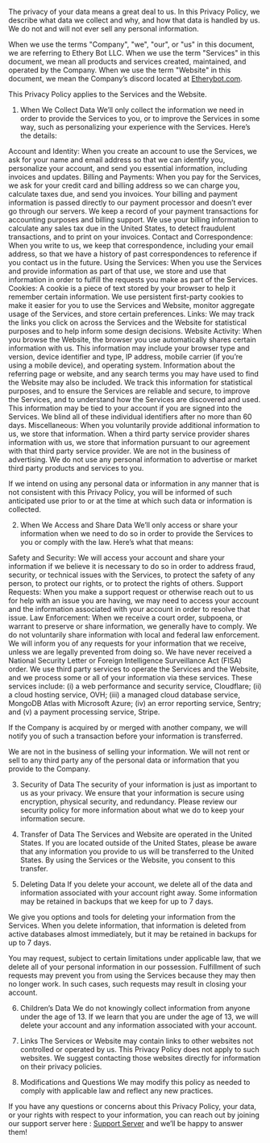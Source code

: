 The privacy of your data means a great deal to us. In this Privacy Policy, we describe what data we collect and why, and how that data is handled by us. We do not and will not ever sell any personal information.

When we use the terms "Company", "we", "our", or "us" in this document, we are referring to Ethery Bot LLC. When we use the term "Services" in this document, we mean all products and services created, maintained, and operated by the Company. When we use the term "Website" in this document, we mean the Company’s discord located at [Etherybot.com](https://discord.gg/GPvh39SuZs).

This Privacy Policy applies to the Services and the Website.

1) When We Collect Data
We’ll only collect the information we need in order to provide the Services to you, or to improve the Services in some way, such as personalizing your experience with the Services. Here’s the details:

Account and Identity: When you create an account to use the Services, we ask for your name and email address so that we can identify you, personalize your account, and send you essential information, including invoices and updates.
Billing and Payments: When you pay for the Services, we ask for your credit card and billing address so we can charge you, calculate taxes due, and send you invoices. Your billing and payment information is passed directly to our payment processor and doesn’t ever go through our servers. We keep a record of your payment transactions for accounting purposes and billing support. We use your billing information to calculate any sales tax due in the United States, to detect fraudulent transactions, and to print on your invoices.
Contact and Correspondence: When you write to us, we keep that correspondence, including your email address, so that we have a history of past correspondences to reference if you contact us in the future.
Using the Services: When you use the Services and provide information as part of that use, we store and use that information in order to fulfill the requests you make as part of the Services.
Cookies: A cookie is a piece of text stored by your browser to help it remember certain information. We use persistent first-party cookies to make it easier for you to use the Services and Website, monitor aggregate usage of the Services, and store certain preferences.
Links: We may track the links you click on across the Services and the Website for statistical purposes and to help inform some design decisions.
Website Activity: When you browse the Website, the browser you use automatically shares certain information with us. This information may include your browser type and version, device identifier and type, IP address, mobile carrier (if you’re using a mobile device), and operating system. Information about the referring page or website, and any search terms you may have used to find the Website may also be included. We track this information for statistical purposes, and to ensure the Services are reliable and secure, to improve the Services, and to understand how the Services are discovered and used. This information may be tied to your account if you are signed into the Services. We blind all of these individual identifiers after no more than 60 days.
Miscellaneous: When you voluntarily provide additional information to us, we store that information. When a third party service provider shares information with us, we store that information pursuant to our agreement with that third party service provider.
We are not in the business of advertising. We do not use any personal information to advertise or market third party products and services to you.

If we intend on using any personal data or information in any manner that is not consistent with this Privacy Policy, you will be informed of such anticipated use prior to or at the time at which such data or information is collected.

2) When We Access and Share Data
We’ll only access or share your information when we need to do so in order to provide the Services to you or comply with the law. Here’s what that means:

Safety and Security: We will access your account and share your information if we believe it is necessary to do so in order to address fraud, security, or technical issues with the Services, to protect the safety of any person, to protect our rights, or to protect the rights of others.
Support Requests: When you make a support request or otherwise reach out to us for help with an issue you are having, we may need to access your account and the information associated with your account in order to resolve that issue.
Law Enforcement: When we receive a court order, subpoena, or warrant to preserve or share information, we generally have to comply. We do not voluntarily share information with local and federal law enforcement. We will inform you of any requests for your information that we receive, unless we are legally prevented from doing so. We have never received a National Security Letter or Foreign Intelligence Surveillance Act (FISA) order.
We use third party services to operate the Services and the Website, and we process some or all of your information via these services. These services include: (i) a web performance and security service, Cloudflare; (ii) a cloud hosting service, OVH; (iii) a managed cloud database service, MongoDB Atlas with Microsoft Azure; (iv) an error reporting service, Sentry; and (v) a payment processing service, Stripe.

If the Company is acquired by or merged with another company, we will notify you of such a transaction before your information is transferred.

We are not in the business of selling your information. We will not rent or sell to any third party any of the personal data or information that you provide to the Company.

3) Security of Data
The security of your information is just as important to us as your privacy. We ensure that your information is secure using encryption, physical security, and redundancy. Please review our security policy for more information about what we do to keep your information secure.

4) Transfer of Data
The Services and Website are operated in the United States. If you are located outside of the United States, please be aware that any information you provide to us will be transferred to the United States. By using the Services or the Website, you consent to this transfer.

5) Deleting Data
If you delete your account, we delete all of the data and information associated with your account right away. Some information may be retained in backups that we keep for up to 7 days.

We give you options and tools for deleting your information from the Services. When you delete information, that information is deleted from active databases almost immediately, but it may be retained in backups for up to 7 days.

You may request, subject to certain limitations under applicable law, that we delete all of your personal information in our possession. Fulfillment of such requests may prevent you from using the Services because they may then no longer work. In such cases, such requests may result in closing your account.

6) Children’s Data
We do not knowingly collect information from anyone under the age of 13. If we learn that you are under the age of 13, we will delete your account and any information associated with your account.

7) Links
The Services or Website may contain links to other websites not controlled or operated by us. This Privacy Policy does not apply to such websites. We suggest contacting those websites directly for information on their privacy policies.

8) Modifications and Questions
We may modify this policy as needed to comply with applicable law and reflect any new practices.

If you have any questions or concerns about this Privacy Policy, your data, or your rights with respect to your information, you can reach out by joining our support server here : [Support Server](https://discord.gg/GPvh39SuZs) and we’ll be happy to answer them!
